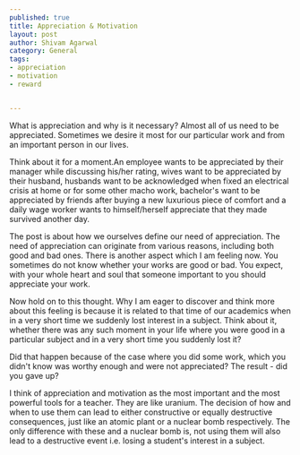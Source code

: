 ```yaml
--- 
published: true
title: Appreciation & Motivation
layout: post
author: Shivam Agarwal
category: General
tags: 
- appreciation
- motivation
- reward


---
```


What is appreciation and why is it necessary? Almost all of us need to be appreciated. Sometimes we desire it most for our particular work and from an important person in our lives.

<!-- more -->

Think about it for a moment.An employee wants to be appreciated by their manager while discussing his/her rating, wives want to be appreciated by their husband, husbands want to be acknowledged when fixed an electrical crisis at home or for some other macho work, bachelor's want to be appreciated by friends after buying a new luxurious piece of comfort and a daily wage worker wants to himself/herself appreciate that they made survived another day.

The post is about how we ourselves define our need of appreciation. The need of appreciation can originate from various reasons, including both good and bad ones. There is another aspect which I am feeling now. You sometimes do not know whether your works are good or bad. You expect, with your whole heart and soul that someone important to you should appreciate your work.

Now hold on to this thought. Why I am eager to discover and think more about this feeling is because it is related to that time of our academics when in a very short time we suddenly lost interest in a subject. Think about it, whether there was any such moment in your life where you were good in a particular subject and in a very short time you suddenly lost it? 

Did that happen because of the case where you did some work, which you didn't know was worthy enough and were not appreciated? The result - did you gave up?

I think of appreciation and motivation as the most important and the most powerful tools for a teacher. They are like uranium. The decision of how and when to use them can lead to either constructive or equally destructive consequences, just like an atomic plant or a nuclear bomb respectively. The only difference with these and a nuclear bomb is, not using them will also lead to a destructive event i.e. losing a student's interest in a subject.